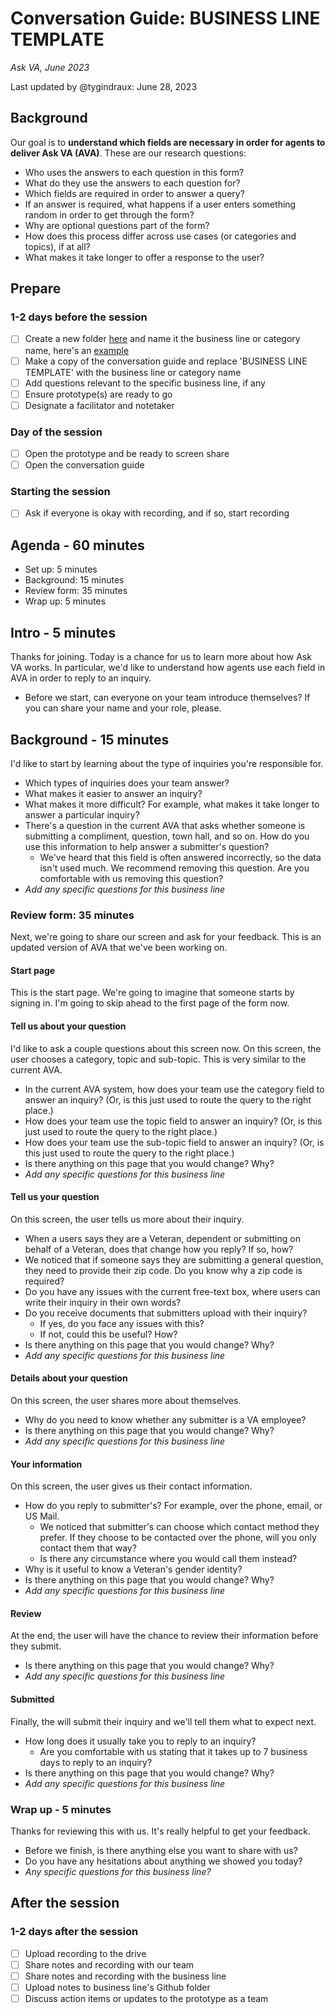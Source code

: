 # Conversation Guide: BUSINESS LINE TEMPLATE
*Ask VA, June 2023*

Last updated by @tygindraux: June 28, 2023

## Background

Our goal is to **understand which fields are necessary in order for agents to deliver Ask VA (AVA)**. These are our research questions:

* Who uses the answers to each question in this form?
* What do they use the answers to each question for?
* Which fields are required in order to answer a query?
* If an answer is required, what happens if a user enters something random in order to get through the form?
* Why are optional questions part of the form?
* How does this process differ across use cases (or categories and topics), if at all?
* What makes it take longer to offer a response to the user?

## Prepare

### 1-2 days before the session
- [ ] Create a new folder [here](https://github.com/department-of-veterans-affairs/va.gov-team/tree/master/products/ask-va/research/Question%20protocol) and name it the business line or category name, here's an [example](https://github.com/department-of-veterans-affairs/va.gov-team/tree/master/products/ask-va/research/Question%20protocol/Health)
- [ ] Make a copy of the conversation guide and replace 'BUSINESS LINE TEMPLATE' with the business line or category name
- [ ] Add questions relevant to the specific business line, if any
- [ ] Ensure prototype(s) are ready to go
- [ ] Designate a facilitator and notetaker

### Day of the session
- [ ] Open the prototype and be ready to screen share
- [ ] Open the conversation guide

### Starting the session
- [ ] Ask if everyone is okay with recording, and if so, start recording

## Agenda - 60 minutes

* Set up: 5 minutes
* Background: 15 minutes
* Review form: 35 minutes
* Wrap up: 5 minutes

## Intro - 5 minutes

Thanks for joining. Today is a chance for us to learn more about how Ask VA works. In particular, we'd like to understand how agents use each field in AVA in order to reply to an inquiry.

* Before we start, can everyone on your team introduce themselves? If you can share your name and your role, please.

## Background - 15 minutes

I'd like to start by learning about the type of inquiries you're responsible for.

* Which types of inquiries does your team answer?
* What makes it easier to answer an inquiry?
* What makes it more difficult? For example, what makes it take longer to answer a particular inquiry?
* There's a question in the current AVA that asks whether someone is submitting a compliment, question, town hall, and so on. How do you use this information to help answer a submitter's question?
   * We've heard that this field is often answered incorrectly, so the data isn't used much. We recommend removing this question. Are you comfortable with us removing this question?
* *Add any specific questions for this business line*

### Review form: 35 minutes

Next, we're going to share our screen and ask for your feedback. This is an updated version of AVA that we've been working on.

#### Start page

This is the start page. We're going to imagine that someone starts by signing in. I'm going to skip ahead to the first page of the form now.

#### Tell us about your question

I'd like to ask a couple questions about this screen now. On this screen, the user chooses a category, topic and sub-topic. This is very similar to the current AVA.

* In the current AVA system, how does your team use the category field to answer an inquiry? (Or, is this just used to route the query to the right place.)
* How does your team use the topic field to answer an inquiry? (Or, is this just used to route the query to the right place.)
* How does your team use the sub-topic field to answer an inquiry? (Or, is this just used to route the query to the right place.)
* Is there anything on this page that you would change? Why?
* *Add any specific questions for this business line*

#### Tell us your question

On this screen, the user tells us more about their inquiry.

* When a users says they are a Veteran, dependent or submitting on behalf of a Veteran, does that change how you reply? If so, how?
* We noticed that if someone says they are submitting a general question, they need to provide their zip code. Do you know why a zip code is required?
* Do you have any issues with the current free-text box, where users can write their inquiry in their own words?
* Do you receive documents that submitters upload with their inquiry?
    * If yes, do you face any issues with this?
    * If not, could this be useful? How?
* Is there anything on this page that you would change? Why?
* *Add any specific questions for this business line*

#### Details about your question

On this screen, the user shares more about themselves.

* Why do you need to know whether any submitter is a VA employee?
* Is there anything on this page that you would change? Why?
* *Add any specific questions for this business line*
  
#### Your information

On this screen, the user gives us their contact information.

* How do you reply to submitter's? For example, over the phone, email, or US Mail.
    * We noticed that submitter's can choose which contact method they prefer. If they choose to be contacted over the phone, will you only contact them that way?
    * Is there any circumstance where you would call them instead?
* Why is it useful to know a Veteran's gender identity?
* Is there anything on this page that you would change? Why?
* *Add any specific questions for this business line*

#### Review

At the end, the user will have the chance to review their information before they submit.

* Is there anything on this page that you would change? Why?
* *Add any specific questions for this business line*
  
#### Submitted

Finally, the will submit their inquiry and we'll tell them what to expect next.

* How long does it usually take you to reply to an inquiry?
    * Are you comfortable with us stating that it takes up to 7 business days to reply to an inquiry? 
* Is there anything on this page that you would change? Why?
* *Add any specific questions for this business line*

### Wrap up - 5 minutes

Thanks for reviewing this with us. It's really helpful to get your feedback.

* Before we finish, is there anything else you want to share with us?
* Do you have any hesitations about anything we showed you today?
* *Any specific questions for this business line?*

## After the session

### 1-2 days after the session
- [ ] Upload recording to the drive
- [ ] Share notes and recording with our team
- [ ] Share notes and recording with the business line
- [ ] Upload notes to business line's Github folder
- [ ] Discuss action items or updates to the prototype as a team

